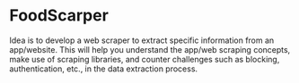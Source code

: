 # FoodScarper
Idea is to develop a web scraper to extract specific information from an app/website. This will help you understand the app/web scraping concepts, make use of scraping libraries, and counter challenges such as blocking, authentication, etc., in the data extraction process.
